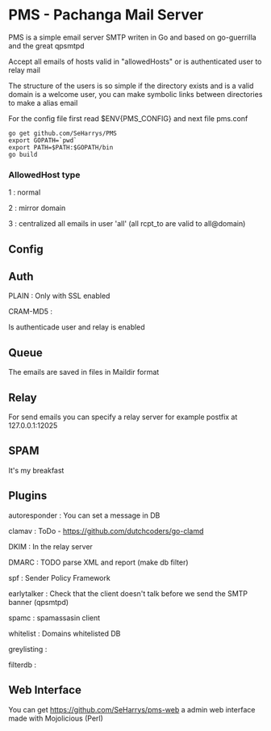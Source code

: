 # PMS - Pachanga Mail Server

  PMS is a simple email server SMTP writen in Go and based on go-guerrilla and the great qpsmtpd

  Accept all emails of hosts valid in "allowedHosts" or is authenticated user to relay mail

  The structure of the users is so simple if the directory exists and is a valid domain
  is a welcome user, you can make symbolic links between directories to make a alias email

  For the config file first read $ENV{PMS_CONFIG} and next file pms.conf

```shell
go get github.com/SeHarrys/PMS
export GOPATH=`pwd`
export PATH=$PATH:$GOPATH/bin
go build
```

### AllowedHost type

  1 : normal
  
  2 : mirror domain
  
  3 : centralized all emails in user 'all' (all rcpt_to are valid to all@domain)

## Config
   
## Auth

  PLAIN		: Only with SSL enabled
  
  CRAM-MD5	:

  Is authenticade user and relay is enabled

## Queue

  The emails are saved in files in Maildir format
  
## Relay

  For send emails you can specify a relay server for example postfix at 127.0.0.1:12025

## SPAM

  It's my breakfast

## Plugins

  autoresponder	: You can set a message in DB
  
  clamav	: ToDo - https://github.com/dutchcoders/go-clamd

  DKIM		: In the relay server

  DMARC		: TODO parse XML and report (make db filter)
  
  spf		: Sender Policy Framework
  
  earlytalker	: Check that the client doesn't talk before we send the SMTP banner (qpsmtpd)
  
  spamc		: spamassasin client

  whitelist	: Domains whitelisted DB
  
  greylisting	: 

  filterdb	: 

## Web Interface

  You can get https://github.com/SeHarrys/pms-web a admin web interface made with Mojolicious (Perl)